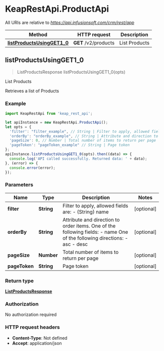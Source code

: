 # KeapRestApi.ProductApi

All URIs are relative to *https://api.infusionsoft.com/crm/rest/app*

Method | HTTP request | Description
------------- | ------------- | -------------
[**listProductsUsingGET1_0**](ProductApi.md#listProductsUsingGET1_0) | **GET** /v2/products | List Products



## listProductsUsingGET1_0

> ListProductsResponse listProductsUsingGET1_0(opts)

List Products

Retrieves a list of Products

### Example

```javascript
import KeapRestApi from 'keap_rest_api';

let apiInstance = new KeapRestApi.ProductApi();
let opts = {
  'filter': "filter_example", // String | Filter to apply, allowed fields are:   - (String) name   
  'orderBy': "orderBy_example", // String | Attribute and direction to order items.   One of the following fields:   - name   One of the following directions:   - asc   - desc
  'pageSize': 0, // Number | Total number of items to return per page
  'pageToken': "pageToken_example" // String | Page token
};
apiInstance.listProductsUsingGET1_0(opts).then((data) => {
  console.log('API called successfully. Returned data: ' + data);
}, (error) => {
  console.error(error);
});

```

### Parameters


Name | Type | Description  | Notes
------------- | ------------- | ------------- | -------------
 **filter** | **String**| Filter to apply, allowed fields are:   - (String) name    | [optional] 
 **orderBy** | **String**| Attribute and direction to order items.   One of the following fields:   - name   One of the following directions:   - asc   - desc | [optional] 
 **pageSize** | **Number**| Total number of items to return per page | [optional] 
 **pageToken** | **String**| Page token | [optional] 

### Return type

[**ListProductsResponse**](ListProductsResponse.md)

### Authorization

No authorization required

### HTTP request headers

- **Content-Type**: Not defined
- **Accept**: application/json

